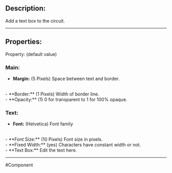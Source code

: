 ## Description:

Add a text box to the circuit.

---

## Properties:

Property: (default value)

### Main:
- **Margin:** (5 Pixels)
   Space between text and border.
<br>
- **Border:** (1 Pixels)
   Width of border line.
<br>
- **Opacity:** (1)
   0 for transparent to 1 for 100% opaque.

### Text:
- **Font:** (Helvetica)
   Font family
<br>
- **Font Size:** (10 Pixels)
   Font size in pixels.
<br>
- **Fixed Width:** (yes)
   Characters have constant width or not.
<br>
- **Text Box:**
   Edit the text here.

---

#Component 